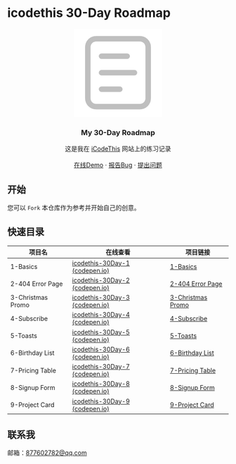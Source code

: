 # icodethis 30-Day Roadmap

<p align="center">
  <a href="https://github.com/LY220214/icodethis-roadmap-30">
	<img src="images/icon.png"/>
  </a>


  <h3 align="center">My 30-Day Roadmap</h3>
  <p align="center">
    这是我在 <a href="https://icodethis.com/yangsf">iCodeThis</a> 网站上的练习记录
    <br />
    <br />
    <a href="https://codepen.io/LY220214">在线Demo</a>
    ·
    <a href="https://github.com/LY220214/icodethis-roadmap-30/issues">报告Bug</a>
    ·
    <a href="https://github.com/LY220214/icodethis-roadmap-30/issues">提出问题</a>
  </p>



## 开始

您可以 `Fork` 本仓库作为参考并开始自己的创意。



## 快速目录

| 项目名            | 在线查看                                                     | 项目链接                                 |
| ----------------- | ------------------------------------------------------------ | ---------------------------------------- |
| 1-Basics          | [icodethis-30Day-1 (codepen.io)](https://codepen.io/LY220214/full/jOoOpMw) | [1-Basics](1-Basics)                     |
| 2-404 Error Page  | [icodethis-30Day-2 (codepen.io)](https://codepen.io/LY220214/full/wvbvxoo) | [2-404 Error Page](2-404%20Error%20Page) |
| 3-Christmas Promo | [icodethis-30Day-3 (codepen.io)](https://codepen.io/LY220214/full/wvbBaba) | [3-Christmas Promo](3-Christmas%20Promo) |
| 4-Subscribe       | [icodethis-30Day-4 (codepen.io)](https://codepen.io/LY220214/full/dyEPJRX) | [4-Subscribe](4-Subscribe)               |
| 5-Toasts          | [icodethis-30Day-5 (codepen.io)](https://codepen.io/LY220214/full/dyEPqJp) | [5-Toasts](5-Toasts)                     |
| 6-Birthday List   | [icodethis-30Day-6 (codepen.io)](https://codepen.io/LY220214/full/YzbXwLp) | [6-Birthday List](6-Birthday%20List)     |
| 7-Pricing Table   | [icodethis-30Day-7 (codepen.io)](https://codepen.io/LY220214/full/rNgOjQp) | [7-Pricing Table](7-Pricing%20Table)     |
| 8-Signup Form     | [icodethis-30Day-8 (codepen.io)](https://codepen.io/LY220214/full/PovPWgq) | [8-Signup Form](8-Signup%20Form)         |
| 9-Project Card    | [icodethis-30Day-9 (codepen.io)](https://codepen.io/LY220214/full/XWwmoEy) | [9-Project Card](9-Project%20Card)       |



## 联系我

邮箱：877602782@qq.com